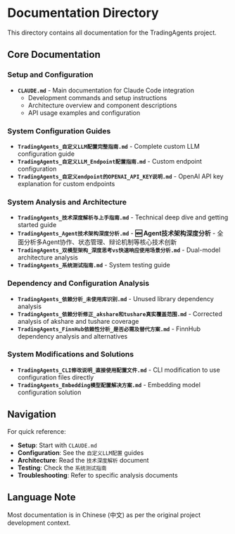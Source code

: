 # Documentation Directory

This directory contains all documentation for the TradingAgents project.

## Core Documentation

### Setup and Configuration
- **`CLAUDE.md`** - Main documentation for Claude Code integration
  - Development commands and setup instructions
  - Architecture overview and component descriptions
  - API usage examples and configuration

### System Configuration Guides
- **`TradingAgents_自定义LLM配置完整指南.md`** - Complete custom LLM configuration guide
- **`TradingAgents_自定义LLM_Endpoint配置指南.md`** - Custom endpoint configuration
- **`TradingAgents_自定义endpoint的OPENAI_API_KEY说明.md`** - OpenAI API key explanation for custom endpoints

### System Analysis and Architecture
- **`TradingAgents_技术深度解析与上手指南.md`** - Technical deep dive and getting started guide
- **`TradingAgents_Agent技术架构深度分析.md`** - **🆕 Agent技术架构深度分析** - 全面分析多Agent协作、状态管理、辩论机制等核心技术创新
- **`TradingAgents_双模型架构_深度思考vs快速响应使用场景分析.md`** - Dual-model architecture analysis
- **`TradingAgents_系统测试指南.md`** - System testing guide

### Dependency and Configuration Analysis
- **`TradingAgents_依赖分析_未使用库识别.md`** - Unused library dependency analysis
- **`TradingAgents_依赖分析修正_akshare和tushare真实覆盖范围.md`** - Corrected analysis of akshare and tushare coverage
- **`TradingAgents_FinnHub依赖性分析_是否必需及替代方案.md`** - FinnHub dependency analysis and alternatives

### System Modifications and Solutions
- **`TradingAgents_CLI修改说明_直接使用配置文件.md`** - CLI modification to use configuration files directly
- **`TradingAgents_Embedding模型配置解决方案.md`** - Embedding model configuration solution

## Navigation

For quick reference:
- **Setup**: Start with `CLAUDE.md`
- **Configuration**: See the `自定义LLM配置` guides
- **Architecture**: Read the `技术深度解析` document
- **Testing**: Check the `系统测试指南`
- **Troubleshooting**: Refer to specific analysis documents

## Language Note

Most documentation is in Chinese (中文) as per the original project development context.